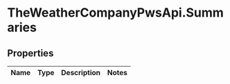 # TheWeatherCompanyPwsApi.Summaries

## Properties
Name | Type | Description | Notes
------------ | ------------- | ------------- | -------------


